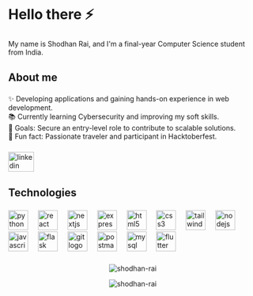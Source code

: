 <h1 align="left">Hello there ⚡</h1>

###

<p align="left">My name is Shodhan Rai, and I'm a final-year Computer Science student from India.</p>

###

<h2 align="left">About me</h2>

###

<p align="left">✨ Developing applications and gaining hands-on experience in web development.<br>📚 Currently learning Cybersecurity and improving my soft skills.<br>🎯 Goals: Secure an entry-level role to contribute to scalable solutions.<br>🎲 Fun fact: Passionate traveler and participant in Hacktoberfest.</p>


###

<div align="left">
  <img src="https://raw.githubusercontent.com/maurodesouza/profile-readme-generator/master/src/assets/icons/social/linkedin/default.svg" width="52" height="40" alt="linkedin logo"  />
</div>

###

<h2 align="left">Technologies</h2>

###

<div align="left">
  <img src="https://skillicons.dev/icons?i=py" height="40" alt="python logo"  />
  <img width="12" />
  <img src="https://skillicons.dev/icons?i=react" height="40" alt="react logo"  />
  <img width="12" />
  <img src="https://skillicons.dev/icons?i=nextjs" height="40" alt="nextjs logo"  />
  <img width="12" />
  <img src="https://skillicons.dev/icons?i=express" height="40" alt="express logo"  />
  <img width="12" />
  <img src="https://cdn.simpleicons.org/html5/E34F26" height="40" alt="html5 logo"  />
  <img width="12" />
  <img src="https://cdn.simpleicons.org/css3/1572B6" height="40" alt="css3 logo"  />
  <img width="12" />
  <img src="https://cdn.simpleicons.org/tailwindcss/06B6D4" height="40" alt="tailwindcss logo"  />
  <img width="12" />
  <img src="https://skillicons.dev/icons?i=nodejs" height="40" alt="nodejs logo"  />
  <img width="12" />
  <img src="https://skillicons.dev/icons?i=js" height="40" alt="javascript logo"  />
  <img width="12" />
  <img src="https://skillicons.dev/icons?i=flask" height="40" alt="flask logo"  />
  <img width="12" />
  <img src="https://skillicons.dev/icons?i=git" height="40" alt="git logo"  />
  <img width="12" />
  <img src="https://skillicons.dev/icons?i=postman" height="40" alt="postman logo"  />
  <img width="12" />
  <img src="https://cdn.jsdelivr.net/gh/devicons/devicon/icons/mysql/mysql-original.svg" height="40" alt="mysql logo"  />
  <img width="12" />
  <img src="https://cdn.jsdelivr.net/gh/devicons/devicon/icons/flutter/flutter-original.svg" height="40" alt="flutter logo"  />
</div>

###


<!-- <p><img align="left" src="https://github-readme-stats.vercel.app/api/top-langs?username=shodhan-rai&show_icons=true&locale=en&layout=compact" alt="shodhan-rai" /></p> -->

<div align="center">
    <p><img src="https://github-readme-streak-stats.herokuapp.com/?user=shodhan-rai&" alt="shodhan-rai" /></p>
    <p><img src="https://github-readme-stats.vercel.app/api?username=shodhan-rai&show_icons=true&locale=en" alt="shodhan-rai" /></p>
</div>



###

